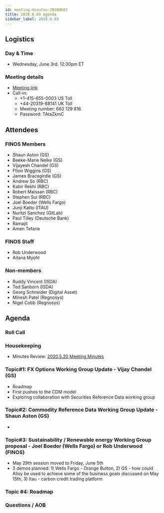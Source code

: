 ```yaml
---
id: meeting-minutes-20200603
title: 2020.6.03 Agenda
sidebar_label: 2020.6.03
---
```


## Logistics 
### Day & Time
* Wednesday, June 3rd. 12:30pm ET

### Meeting details

* [Meeting link](https://finos.webex.com/finos/j.php?MTID=m9faeb59f9167a188a0cde9a2209b9447)
* Call-in: 
    * +1-415-655-0003 US Toll
    * +44-20319-88141 UK Toll
    * Meeting number: 662 129 816
    * Password: TAtaZkmC

## Attendees 


### FINOS Members
* Shaun Aston (GS)
* Beeke-Marie Nelke (GS)
* Vijayesh Chandel (GS)
* Ffion Wiggins (GS)
* James Bracegirdle (GS)
* Andrew So (RBC)
* Kabir Rekhi (RBC)
* Robert Maissan (RBC)
* Stephen Sui (RBC)
* Joel Boeder (Wells Fargo)
* Junji Katto (ITAU)
* Nuritzi Sanchez (GitLab)
* Paul Tilley (Deutsche Bank)
* Ramajit
* Amen Tefarie

### FINOS Staff
* Rob Underwood
* Aitana Myohl

### Non-members
* Ruddy Vincent (ISDA)
* Ted Sanborn (ISDA)
* Georg Schneider (Digital Asset)
* Minesh Patel (Regnosys)
* Nigel Cobb (Regnosys)

## Agenda

### Roll Call

### Housekeeping
* Minutes Review: [2020.5.20 Meeting Minutes](https://github.com/finos/alloy/blob/master/meeting-minutes/pilot-project-meeting-minutes/2020.5.20-pilot-project-minutes.md) 

### Topic#1: FX Options Working Group Update - Vijay Chandel (GS)
* Roadmap
* First pushes to the CDM model
* Exploring collaboration with Securities Reference Data working group

### Topic#2: Commodity Reference Data Working Group Update - Shaun Aston (GS)
* 

### Topic#3: Sustainability / Renewable energy Working Group proposal - Joel Boeder (Wells Fargo) or Rob Underwood (FINOS)
* May 29th session moved to Friday, June 5th 
* 3 demos planned: 1) Wells Fargo - Orange Button, 2) GS - how could Alloy be used to achieve some of the business goals discussed on May 15th, 3) Itau - carbon credit trading platform

### Topic #4: Roadmap


### Questions / AOB
